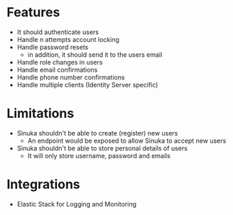# Features
- It should authenticate users
- Handle n attempts account locking
- Handle password resets
    - in addition, it should send it to the users email
- Handle role changes in users
- Handle email confirmations
- Handle phone number confirmations
- Handle multiple clients (Identity Server specific)

# Limitations
- Sinuka shouldn't be able to create (register) new users
    - An endpoint would be exposed to allow Sinuka to accept new users
- Sinuka shouldn't be able to store personal details of users
    - It will only store username, password and emails

# Integrations
- Elastic Stack for Logging and Monitoring
